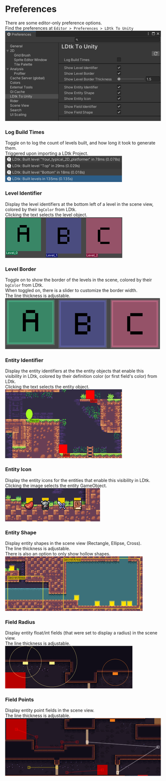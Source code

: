 # Preferences

There are some editor-only preference options.  
Find the preferences at `Editor > Preferences > LDtk To Unity`  
![Preferences](../../images/img_Unity_Preferences.png)   


### Log Build Times
Toggle on to log the count of levels built, and how long it took to generate them.  
Triggered upon importing a LDtk Project.  
![LogBuildTimes](../../images/img_Unity_Prefs_LogBuildTimes.png)  

### Level Identifier
Display the level identifiers at the bottom left of a level in the scene view, colored by their `bgColor` from LDtk.  
Clicking the text selects the level object.  
![LevelIdentifier](../../images/img_Unity_Prefs_LevelIdentifier.png)  

### Level Border
Toggle on to show the border of the levels in the scene, colored by their `bgColor` from LDtk.  
When toggled on, there is a slider to customize the border width.  
The line thickness is adjustable.  
![LevelBorder](../../images/img_Unity_Prefs_LevelBorder.png)  

### Entity Identifier
Display the entity identifiers at the the entity objects that enable this visibility in LDtk, colored by their definition color (or first field's color) from LDtk.    
Clicking the text selects the entity object.  
![EntityIdentifier](../../images/img_Unity_Prefs_EntityIdentifier.png)   

### Entity Icon
Display the entity icons for the entities that enable this visibility in LDtk.  
Clicking the image selects the entity GameObject.  
![EntityIcon](../../images/img_Unity_Prefs_EntityIcon.png)

### Entity Shape
Display entity shapes in the scene view (Rectangle, Ellipse, Cross).  
The line thickness is adjustable.  
There is also an option to only show hollow shapes.  
![EntityShape](../../images/img_Unity_Prefs_EntityShape.png)

### Field Radius
Display entity float/int fields (that were set to display a radius) in the scene view.  
The line thickness is adjustable.  
![FieldRadius](../../images/img_Unity_Prefs_FieldRadius.png)

### Field Points
Display entity point fields in the scene view.  
The line thickness is adjustable.  
![FieldPoints](../../images/img_Unity_Prefs_FieldPoints.png)